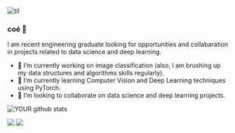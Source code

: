 ![til](https://media.giphy.com/media/v1.Y2lkPTc5MGI3NjExYjBjMTNkOTkyNzc0NDViZTY5ODkzMzliOWY2ZjhhYTljY2IzMmYxMiZlcD12MV9pbnRlcm5hbF9naWZzX2dpZklkJmN0PWc/f9nOGg4tZ1fvStTFeX/giphy.gif)

### coé 👋
I am recent engineering graduate looking for opportunities and collabaration in projects related to data science and deep learning.
- 🔭 I’m currently working on image classification (also, I am brushing up my data structures and algorithms skills regularly).
- 🌱 I’m currently learning Computer Vision and Deep Learning techniques using PyTorch.
- 🤝 I’m looking to collaborate on data science and deep learning projects. 

![YOUR github stats](https://github-readme-stats.vercel.app/api?username=slapinthehottie)

[<img src="https://img.shields.io/badge/twitter-%231DA1F2.svg?&style=for-the-badge&logo=twitter&logoColor=white" />](https://twitter.com/Aislxn) 
[<img src = "https://img.shields.io/badge/instagram-%23E4405F.svg?&style=for-the-badge&logo=instagram&logoColor=white">](https://www.instagram.com/Aislxn/) 

